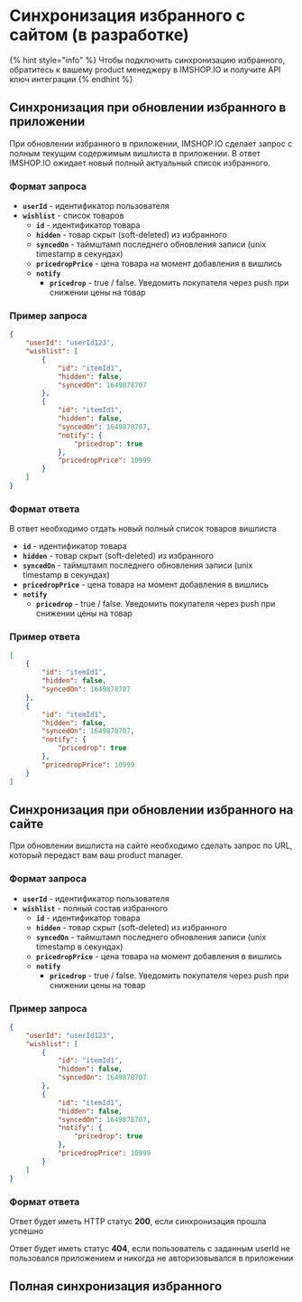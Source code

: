 # Синхронизация избранного с сайтом (в разработке)

{% hint style="info" %}
Чтобы подключить синхронизацию избранного, обратитесь к вашему product менеджеру в IMSHOP.IO и получите API ключ интеграции
{% endhint %}

## Синхронизация при обновлении избранного в приложении

При обновлении избранного в приложении, IMSHOP.IO сделает запрос с полным текущим содержимым вишлиста в приложении. В ответ IMSHOP.IO ожидает новый полный актуальный список избранного.

### Формат запроса

* **`userId`** - идентификатор пользователя
* **`wishlist`** - список товаров
  * **`id`** - идентификатор товара
  * **`hidden`** - товар скрыт (soft-deleted) из избранного
  * **`syncedOn`** - таймштамп последнего обновления записи (unix timestamp в секундах)
  * **`pricedropPrice`** - цена товара на момент добавления в вишлись
  * **`notify`**
    * **`pricedrop`** - true / false. Уведомить покупателя через push при снижении цены на товар

### Пример запроса

```json
{
    "userId": "userId123",
    "wishlist": [
        {
            "id": "itemId1",
            "hidden": false,
            "syncedOn": 1649878707
        },
        {
            "id": "itemId1",
            "hidden": false,
            "syncedOn": 1649878707,
            "notify": {
                "pricedrop": true
            },
            "pricedropPrice": 10999
        }
    ]
}
```

### Формат ответа

В ответ необходимо отдать новый полный список товаров вишлиста

* **`id`** - идентификатор товара
* **`hidden`** - товар скрыт (soft-deleted) из избранного
* **`syncedOn`** - таймштамп последнего обновления записи (unix timestamp в секундах)
* **`pricedropPrice`** - цена товара на момент добавления в вишлись
* **`notify`**
  * **`pricedrop`** - true / false. Уведомить покупателя через push при снижении цены на товар

### Пример ответа

```json
[
    {
        "id": "itemId1",
        "hidden": false,
        "syncedOn": 1649878707
    },
    {
        "id": "itemId1",
        "hidden": false,
        "syncedOn": 1649878707,
        "notify": {
            "pricedrop": true
        },
        "pricedropPrice": 10999
    }
]
```

## Синхронизация при обновлении избранного на сайте

При обновлении вишлиста на сайте необходимо сделать запрос по URL, который передаст вам ваш product manager.

### Формат запроса

* **`userId`** - идентификатор пользователя
* **`wishlist`** - полный состав избранного
  * **`id`** - идентификатор товара
  * **`hidden`** - товар скрыт (soft-deleted) из избранного
  * **`syncedOn`** - таймштамп последнего обновления записи (unix timestamp в секундах)
  * **`pricedropPrice`** - цена товара на момент добавления в вишлись
  * **`notify`**
    * **`pricedrop`** - true / false. Уведомить покупателя через push при снижении цены на товар

### Пример запроса

```json
{
    "userId": "userId123",
    "wishlist": [
        {
            "id": "itemId1",
            "hidden": false,
            "syncedOn": 1649878707
        },
        {
            "id": "itemId1",
            "hidden": false,
            "syncedOn": 1649878707,
            "notify": {
                "pricedrop": true
            },
            "pricedropPrice": 10999
        }
    ]
}
```

### Формат ответа

Ответ будет иметь HTTP статус **200**, если синхронизация прошла успешно

Ответ будет иметь статус **404**, если пользователь с заданным userId не пользовался приложением и никогда не авторизовывался в приложении

## Полная синхронизация избранного

